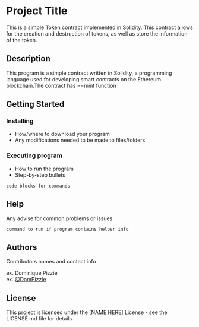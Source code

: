 # Project Title

This is a simple Token contract implemented in Solidity. This contract allows for the creation and destruction of tokens, as well as store the information of the token.

## Description
This program is a simple contract written in Solidity, a programming language used for developing smart contracts on the Ethereum blockchain.The contract  has ==mint function


## Getting Started

### Installing

* How/where to download your program
* Any modifications needed to be made to files/folders

### Executing program

* How to run the program
* Step-by-step bullets
```
code blocks for commands
```

## Help

Any advise for common problems or issues.
```
command to run if program contains helper info
```

## Authors

Contributors names and contact info

ex. Dominique Pizzie  
ex. [@DomPizzie](https://twitter.com/dompizzie)


## License

This project is licensed under the [NAME HERE] License - see the LICENSE.md file for details
